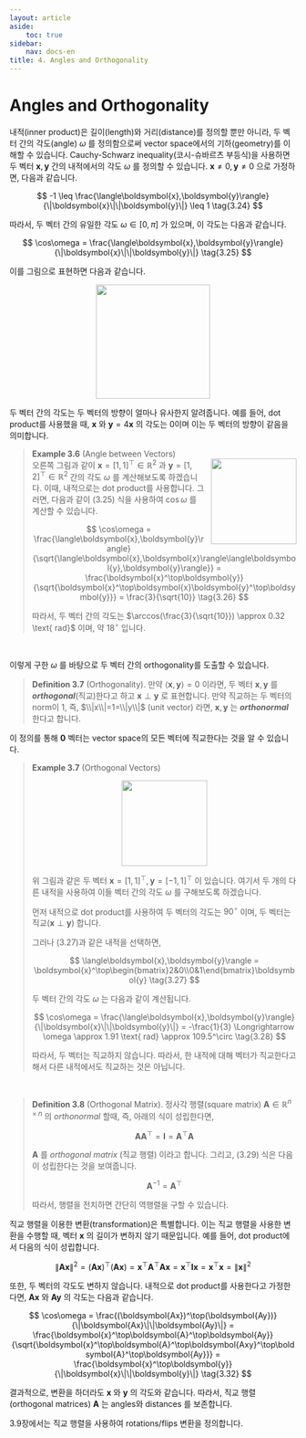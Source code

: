```yaml
---
layout: article
aside:
    toc: true
sidebar:
    nav: docs-en
title: 4. Angles and Orthogonality
---
```


# Angles and Orthogonality

내적(inner product)은 길이(length)와 거리(distance)를 정의할 뿐만 아니라, 두 벡터 간의 각도(angle) $\omega$ 를 정의함으로써 vector space에서의 기하(geometry)를 이해할 수 있습니다. Cauchy-Schwarz inequality(코시-슈바르츠 부등식)을 사용하면 두 벡터 $\boldsymbol{x},\boldsymbol{y}$ 간의 내적에서의 각도 $\omega$ 를 정의할 수 있습니다. $\boldsymbol{x} \neq 0, \boldsymbol{y} \neq 0$ 으로 가정하면, 다음과 같습니다.

$$ -1 \leq \frac{\langle\boldsymbol{x},\boldsymbol{y}\rangle}{\|\boldsymbol{x}\|\|\boldsymbol{y}\|} \leq 1 \tag{3.24} $$

따라서, 두 벡터 간의 유일한 각도 $\omega \in \lbrack0,\pi\rbrack$ 가 있으며, 이 각도는 다음과 같습니다.

$$ \cos\omega = \frac{\langle\boldsymbol{x},\boldsymbol{y}\rangle}{\|\boldsymbol{x}\|\|\boldsymbol{y}\|} \tag{3.25} $$

이를 그림으로 표현하면 다음과 같습니다.

<div align="center"><img src="{{ site.baseurl }}/assets/images/figures/figure3.4.png" height=200px></div>

두 벡터 간의 각도는 두 벡터의 방향이 얼마나 유사한지 알려줍니다. 예를 들어, dot product를 사용했을 때, $\boldsymbol{x}$ 와 $\boldsymbol{y} = 4\boldsymbol{x}$ 의 각도는 0이며 이는 두 벡터의 방향이 같음을 의미합니다.

> **Example 3.6** (Angle between Vectors)
> <br>
> <img src="{{ site.baseurl }}/assets/images/figures/figure3.5.png" style="float:right; margin-left:10px; margin-bottom:10px" height=150px>
> 오른쪽 그림과 같이 $\boldsymbol{x} = \lbrack1, 1\rbrack^\top \in \mathbb{R}^2$ 과 $\boldsymbol{y} = \lbrack1,2\rbrack^\top \in \mathbb{R}^2$ 간의 각도 $\omega$ 를 계산해보도록 하겠습니다. 이때, 내적으로는 dot product를 사용합니다. 그러면, 다음과 같이 (3.25) 식을 사용하여 $\cos\omega$ 를 계산할 수 있습니다.
> 
> $$ \cos\omega = \frac{\langle\boldsymbol{x},\boldsymbol{y}\rangle}{\sqrt{\langle\boldsymbol{x},\boldsymbol{x}\rangle\langle\boldsymbol{y},\boldsymbol{y}\rangle}} = \frac{\boldsymbol{x}^\top\boldsymbol{y}}{\sqrt{\boldsymbol{x}^\top\boldsymbol{x}\boldsymbol{y}^\top\boldsymbol{y}}} = \frac{3}{\sqrt{10}} \tag{3.26} $$
> 
> 따라서, 두 벡터 간의 각도는 $\arccos(\frac{3}{\sqrt{10}}) \approx 0.32 \text{ rad}$ 이며, 약 $18^\circ$ 입니다.

<br>

이렇게 구한 $\omega$ 를 바탕으로 두 벡터 간의 orthogonality를 도출할 수 있습니다.

> **Definition 3.7** (Orthogonality). 만약 $\langle\boldsymbol{x},\boldsymbol{y}\rangle = 0$ 이라면, 두 벡터 $\boldsymbol{x},\boldsymbol{y}$ 를 ***orthogonal***(직교)한다고 하고 $\boldsymbol{x}\perp\boldsymbol{y}$ 로 표현합니다. 만약 직교하는 두 벡터의 norm이 1, 즉, $\\|x\\|=1=\\|y\\|$ (unit vector) 라면, $\boldsymbol{x}, \boldsymbol{y}$ 는 ***orthonormal*** 한다고 합니다.

이 정의를 통해 $\boldsymbol{0}$ 벡터는 vector space의 모든 벡터에 직교한다는 것을 알 수 있습니다.

> **Example 3.7** (Orthogonal Vectors)
> <div align="center"><img src="{{ site.baseurl }}/assets/images/figures/figure3.6.png" height=150px></div>
> 
> 위 그림과 같은 두 벡터 $\boldsymbol{x} = \lbrack1,1\rbrack^\top, \boldsymbol{y} = \lbrack-1,1\rbrack^\top$ 이 있습니다. 여기서 두 개의 다른 내적을 사용하여 이들 벡터 간의 각도 $\omega$ 를 구해보도록 하겠습니다.
> 
> 먼저 내적으로 dot product를 사용하여 두 벡터의 각도는 $90^\circ$ 이며, 두 벡터는 직교($\boldsymbol{x}\perp\boldsymbol{y}$) 합니다.
> 
> 그러나 (3.27)과 같은 내적을 선택하면,
> 
> $$ \langle\boldsymbol{x},\boldsymbol{y}\rangle = \boldsymbol{x}^\top\begin{bmatrix}2&0\\0&1\end{bmatrix}\boldsymbol{y} \tag{3.27} $$
> 
> 두 벡터 간의 각도 $\omega$ 는 다음과 같이 계산됩니다.
> 
> $$ \cos\omega = \frac{\langle\boldsymbol{x},\boldsymbol{y}\rangle}{\|\boldsymbol{x}\|\|\boldsymbol{y}\|} = -\frac{1}{3} \Longrightarrow \omega \approx 1.91 \text{ rad} \approx 109.5^\circ \tag{3.28} $$
> 
> 따라서, 두 벡터는 직교하지 않습니다. 따라서, 한 내적에 대해 벡터가 직교한다고 해서 다른 내적에서도 직교하는 것은 아닙니다.

<br>

> **Definition 3.8** (Orthogonal Matrix). 정사각 행렬(square matrix) $\boldsymbol{A} \in \mathbb{R}^{n \times n}$ 의 *orthonormal* 할때, 즉, 아래의 식이 성립한다면,
> 
> $$ \boldsymbol{AA}^\top = \boldsymbol{I} = \boldsymbol{A}^\top\boldsymbol{A} \tag{3.29} $$
> 
> $\boldsymbol{A}$ 를 *orthogonal matrix* (직교 행렬) 이라고 합니다. 그리고, (3.29) 식은 다음이 성립한다는 것을 보여줍니다.
> 
> $$ \boldsymbol{A}^{-1} = \boldsymbol{A}^\top \tag{3.30} $$
> 
> 따라서, 행렬을 전치하면 간단히 역행렬을 구할 수 있습니다.

직교 행렬을 이용한 변환(transformation)은 특별합니다. 이는 직교 행렬을 사용한 변환을 수행할 때, 벡터 $\boldsymbol{x}$ 의 길이가 변하지 않기 때문입니다. 예를 들어, dot product에서 다음의 식이 성립합니다.

$$ \|\boldsymbol{Ax}\|^2 = (\boldsymbol{Ax})^\top(\boldsymbol{Ax}) = \boldsymbol{x}^\top\boldsymbol{A}^\top\boldsymbol{Ax} = \boldsymbol{x}^\top\boldsymbol{Ix} = \boldsymbol{x}^\top\boldsymbol{x} = \|\boldsymbol{x}\|^2 \tag{3.31} $$

또한, 두 벡터의 각도도 변하지 않습니다. 내적으로 dot product를 사용한다고 가정한다면, $\boldsymbol{Ax}$ 와 $\boldsymbol{Ay}$ 의 각도는 다음과 같습니다.

$$ \cos\omega = \frac{(\boldsymbol{Ax})^\top(\boldsymbol{Ay})}{\|\boldsymbol{Ax}\|\|\boldsymbol{Ay}\|} = \frac{\boldsymbol{x}^\top\boldsymbol{A}^\top\boldsymbol{Ay}}{\sqrt{\boldsymbol{x}^\top\boldsymbol{A}^\top\boldsymbol{Axy}^\top\boldsymbol{A}^\top\boldsymbol{Ay}}} = \frac{\boldsymbol{x}^\top\boldsymbol{y}}{\|\boldsymbol{x}\|\|\boldsymbol{y}\|} \tag{3.32} $$

결과적으로, 변환을 하더라도 $\boldsymbol{x}$ 와 $\boldsymbol{y}$ 의 각도와 같습니다. 따라서, 직교 행렬(orthogonal matrices) $\boldsymbol{A}$ 는 angles와 distances 를 보존합니다. 

3.9장에서는 직교 행렬을 사용하여 rotations/flips 변환을 정의합니다.
